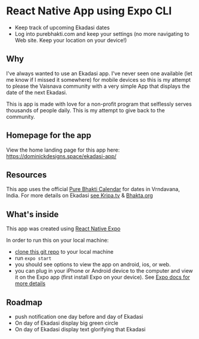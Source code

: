 # React Native App using Expo CLI

- Keep track of upcoming Ekadasi dates
- Log into purebhakti.com and keep your settings (no more navigating to Web site. Keep your location on your device!)

## Why

I've always wanted to use an Ekadasi app. I've never seen one available (let me know if I missed it somewhere) for mobile devices so this is my attempt to please the Vaisnava community with a very simple App that displays the date of the next Ekadasi.

This is app is made with love for a non-profit program that selflessly serves thousands of people daily. This is my attempt to give back to the community.

## Homepage for the app

View the home landing page for this app here: https://dominickdesigns.space/ekadasi-app/

## Resources

This app uses the official [Pure Bhakti Calendar](http://www.purebhakti.com/resources/vaisnava-calendar) for dates in Vrndavana, India. For more details on Ekadasi [see Kripa.tv](https://kripa.tv/?s=ekadasi) & [Bhakta.org](https://bhakta.org/)

## What's inside

This app was created using [React Native Expo](https://docs.expo.io/)

In order to run this on your local machine:

- [clone this git repo](https://help.github.com/en/github/creating-cloning-and-archiving-repositories/cloning-a-repository) to your local machine
- run `expo start`
- you should see options to view the app on android, ios, or web.
- you can plug in your iPhone or Android device to the computer and view it on the Expo app (first install Expo on your device). See [Expo docs for more details](https://docs.expo.io/get-started/create-a-new-app/)

## Roadmap

- push notification one day before and day of Ekadasi
- On day of Ekadasi display big green circle
- On day of Ekadasi display text glorifying that Ekadasi
